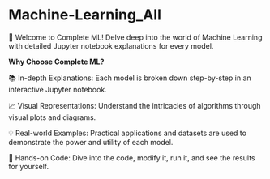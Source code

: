 # Machine-Learning_All
🚀 Welcome to Complete ML! Delve deep into the world of Machine Learning with detailed Jupyter notebook explanations for every model.

**Why Choose Complete ML?**

📚 In-depth Explanations: Each model is broken down step-by-step in an interactive Jupyter notebook.

📈 Visual Representations: Understand the intricacies of algorithms through visual plots and diagrams.

💡 Real-world Examples: Practical applications and datasets are used to demonstrate the power and utility of each model.

🤖 Hands-on Code: Dive into the code, modify it, run it, and see the results for yourself.
